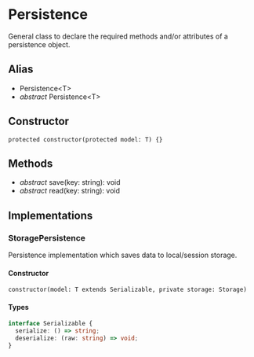# Persistence

General class to declare the required methods and/or attributes of a persistence object.

## Alias

* Persistence\<T\>
* *abstract* Persistence\<T\>

## Constructor

`protected constructor(protected model: T) {}`

## Methods

* *abstract* save(key: string): void
* *abstract* read(key: string): void

## Implementations
### StoragePersistence

Persistence implementation which saves data to local/session storage.

#### Constructor

```constructor(model: T extends Serializable, private storage: Storage)```

#### Types

```typescript
interface Serializable {
  serialize: () => string;
  deserialize: (raw: string) => void;
}
```